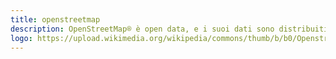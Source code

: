 ```yaml
---
title: openstreetmap
description: OpenStreetMap® è open data, e i suoi dati sono distribuiti con licenza Open Data Commons Open Database License (ODbL) dalla OpenStreetMap Foundation (OSMF). Tutti i dati qui pubblicati provenienti da questa piattaforma hanno attribuzione "© OpenStreetMap contributors "
logo: https://upload.wikimedia.org/wikipedia/commons/thumb/b/b0/Openstreetmap_logo.svg/2000px-Openstreetmap_logo.svg.png
---
```

